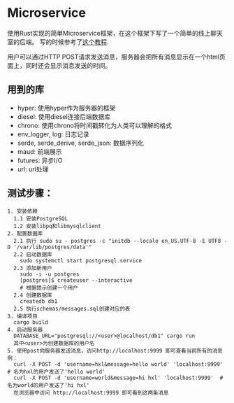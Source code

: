 # Microservice

使用Rust实现的简单Microservice框架，在这个框架下写了一个简单的线上聊天室的后端。
写的时候参考了[这个教程](http://www.goldsborough.me/rust/web/tutorial/2018/01/20/17-01-11-writing_a_microservice_in_rust/).

用户可以通过HTTP POST请求发送消息，服务器会把所有消息显示在一个html页面上，同时还会显示消息发送的时间。

## 用到的库
- hyper: 使用hyper作为服务器的框架
- diesel: 使用diesel连接后端数据库
- chrono: 使用chrono将时间戳转化为人类可以理解的格式
- env_logger, log: 日志记录
- serde, serde_derive, serde_json: 数据序列化
- maud: 前端展示
- futures: 异步I/O
- url: url处理

## 测试步骤：
```
1. 安装依赖
  1.1 安装PostgreSQL
  1.2 安装libpq和libmysqlclient
2. 配置数据库
  2.1 执行 sudo su - postgres -c "initdb --locale en_US.UTF-8 -E UTF8 -D '/var/lib/postgres/data'"
  2.2 启动数据库 
    sudo systemctl start postgresql.service
  2.3 添加新用户
    sudo -i -u postgres
    [postgres]$ createuser --interactive
    # 根据提示创建一个用户
  2.4 创建数据库
    createdb db1
  2.5 执行schemas/messages.sql创建对应的表
3. 编译项目
  cargo build
4. 启动服务器
  DATABASE_URL="postgresql://<user>@localhost/db1" cargo run
  其中<user>为创建数据库的用户名
5. 使用post向服务器发送消息，访问http://localhost:9999 即可查看当前所有的消息
例：
  curl -X POST -d 'username=hxl&message=hello world' 'localhost:9999'  # 名为hxl的用户发送了'hello world'
  curl -X POST -d 'username=world&message=hi hxl' 'localhost:9999'  # 名为world的用户发送了'hi hxl'
  在浏览器中访问 http://localhost:9999 即可看到这两条消息
```